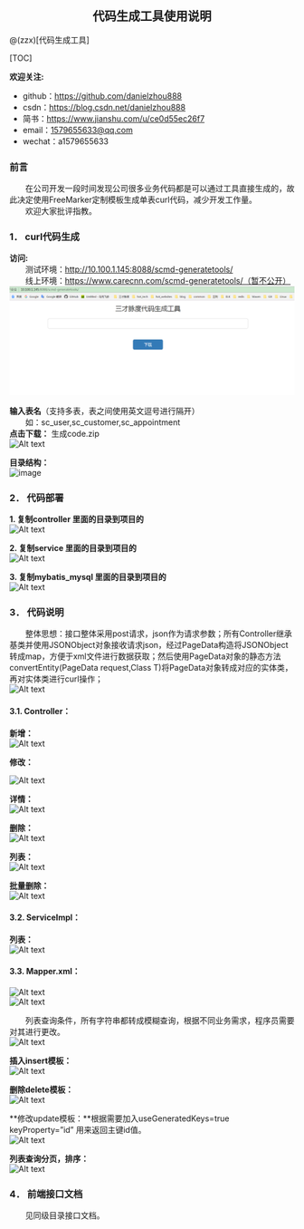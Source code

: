 <h2><center>代码生成工具使用说明</center></h2>
@(zzx)[代码生成工具]


[TOC]

**欢迎关注:**
* github：https://github.com/danielzhou888
* csdn：https://blog.csdn.net/danielzhou888
* 简书：https://www.jianshu.com/u/ce0d55ec26f7
* email：1579655633@qq.com 
* wechat：a1579655633 


### 前言
&emsp;&emsp;在公司开发一段时间发现公司很多业务代码都是可以通过工具直接生成的，故此决定使用FreeMarker定制模板生成单表curl代码，减少开发工作量。  
&emsp;&emsp;欢迎大家批评指教。

### 1．	curl代码生成
**访问:**  
&emsp;&emsp;测试环境：http://10.100.1.145:8088/scmd-generatetools/  
&emsp;&emsp;线上环境：https://www.carecnn.com/scmd-generatetools/（暂不公开）  
![Alt text](https://github.com/danielzhou888/zzx-generatecode/blob/master/src/test/java/com/img/_[{[6ZW{609NMXRSTGD74@V.png)


 **输入表名**（支持多表，表之间使用英文逗号进行隔开）  
 &emsp;&emsp;如：sc_user,sc_customer,sc_appointment  
**点击下载：**    生成code.zip  
![Alt text](https://github.com/danielzhou888/zzx-generatecode/tree/master/src/test/java/com/img/9YVJ$ROQ9K2G}V8Y`_NHV.png)


**目录结构：**   
![image](https://github.com/danielzhou888/zzx-generatecode/tree/master/src/test/java/com/img/@SSHSAD$$VOKCAK9{}7LJA.png)



### 2．	代码部署
**1.	复制controller 里面的目录到项目的**  
![Alt text](./_0RC7Q36D8O@A9HCM@N9V1.png)
 
**2.	复制service 里面的目录到项目的**  
![Alt text](./HI_W7E4WW6[Y9KK2CB5.png)
 
**3.	复制mybatis_mysql 里面的目录到项目的**  
![Alt text](./VRYGURWPV`HY__FYXTW70.png)

 
### 3．	代码说明  
&emsp;&emsp;整体思想：接口整体采用post请求，json作为请求参数；所有Controller继承基类并使用JSONObject对象接收请求json，经过PageData构造将JSONObject转成map，方便于xml文件进行数据获取；然后使用PageData对象的静态方法convertEntity(PageData request,Class<T> T)将PageData对象转成对应的实体类，再对实体类进行curl操作；  
 ![Alt text](./4H~BR6C7BCJUUWUCANDZ4`Y.png)


#### 3.1.	Controller：
**新增：**  
 ![Alt text](./GX6L7XM{WTL~XM4_$$}MFTB.png)

**修改：**  
 
![Alt text](./5WAJSIKN37N3K{EKHIOD0.png)


**详情：**  
![Alt text](./TBSU[V`$5X]7OOOWR3B4]UV.png)

 
**删除：**  
![Alt text](./CI`}[RI1BGG22~QJOB5SL94.png)


 
**列表：**  
![Alt text](./JPC`7Z[@_PCX5}MI}@WB3A.png)

 
**批量删除：**  
![Alt text](./~HQ188V8O`NK6F$MN}6T.png)

 
#### 3.2.	ServiceImpl：  
**列表：**  
![Alt text](./JZY69_H[~RYOYVM]Q6KRB.png)

#### 3.3.	Mapper.xml：  
 
 ![Alt text](./`K[Y{@AUA5W@GDS2{`54Y.png)  
 ![Alt text](./5NAGGQ`30P30_U1VX2FO}E1.png)  


 &emsp;&emsp;列表查询条件，所有字符串都转成模糊查询，根据不同业务需求，程序员需要对其进行更改。  
![Alt text](./KFQ]8HSGYI6W1ET]MIK34.png)

 
**插入insert模板：**  
 ![Alt text](./G_]$05XIP{}A8NPYMT_49WT.png)



**删除delete模板：**  
![Alt text](./SY4]K31783L_`ISD6@42BS.png)  

 
**修改update模板：**根据需要加入useGeneratedKeys=true  keyProperty=”id” 用来返回主键id值。  
![Alt text](./QDQMHXE7KNKXAYTGM5RRYN.png)

 
**列表查询分页，排序：**  
![Alt text](./@ZNQK}5ROSC_$~2I[F.png)
### 4．	前端接口文档  

&emsp;&emsp;见同级目录接口文档。

